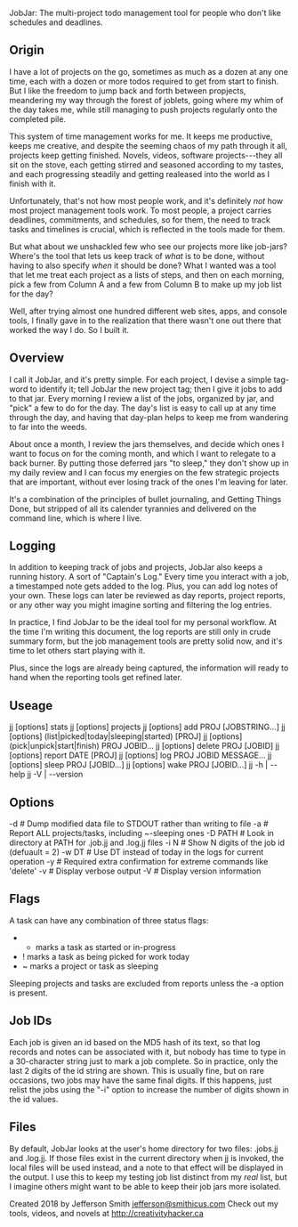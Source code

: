 JobJar: The multi-project todo management tool for people who don't like schedules and deadlines.

Origin
------
I have a lot of projects on the go, sometimes as much as a dozen at any one time, each with a dozen or more todos required to get from start to finish. But I like the freedom to jump back and forth between propjects, meandering my way through the forest of joblets, going where my whim of the day takes me, while still managing to push projects regularly onto the completed pile.

This system of time management works for me. It keeps me productive, keeps me creative, and despite the seeming chaos of my path through it all, projects keep getting finished. Novels, videos, software projects---they all sit on the stove, each getting stirred and seasoned according to my tastes, and each progressing steadily and getting realeased into the world as I finish with it.

Unfortunately, that's not how most people work, and it's definitely _not_ how most project management tools work. To most people, a project carries deadlines, commitments, and schedules, so for them, the need to track tasks and timelines is crucial, which is reflected in the tools made for them. 

But what about we unshackled few who see our projects more like job-jars? Where's the tool that lets us keep track of _what_ is to be done, without having to also specify _when_ it should be done? What I wanted was a tool that let me treat each project as a lists of steps, and then on each morning, pick a few from Column A and a few from Column B to make up my job list for the day?

Well, after trying almost one hundred different web sites, apps, and console tools, I finally gave in to the realization that there wasn't one out there that worked the way I do. So I built it.

Overview
--------
I call it JobJar, and it's pretty simple. For each project, I devise a simple tag-word to identify it; tell JobJar the new project tag; then I give it jobs to add to that jar. Every morning I review a list of the jobs, organized by jar, and "pick" a few to do for the day. The day's list is easy to call up at any time through the day, and having that day-plan helps to keep me from wandering to far into the weeds.

About once a month, I review the jars themselves, and decide which ones I want to focus on for the coming month, and which I want to relegate to a back burner. By putting those deferred jars "to sleep," they don't show up in my daily review and I can focus my energies on the few strategic projects that are important, without ever losing track of the ones I'm leaving for later.

It's a combination of the principles of bullet journaling, and Getting Things Done, but stripped of all its calender tyrannies and delivered on the command line, which is where I live.

Logging
-------
In addition to keeping track of jobs and projects, JobJar also keeps a running history. A sort of "Captain's Log." Every time you interact with a job, a timestamped note gets added to the log. Plus, you can add log notes of your own. These logs can later be reviewed as day reports, project reports, or any other way you might imagine sorting and filtering the log entries.

In practice, I find JobJar to be the ideal tool for my personal workflow. At the time I'm writing this document, the log reports are still only in crude summary form, but the job management tools are pretty solid now, and it's time to let others start playing with it. 

Plus, since the logs are already being captured, the information will ready to hand when the reporting tools get refined later.


Useage
------

   jj [options] stats
   jj [options] projects
   jj [options] add PROJ [JOBSTRING...]
   jj [options] (list|picked|today|sleeping|started) [PROJ]
   jj [options] (pick|unpick|start|finish) PROJ JOBID...
   jj [options] delete PROJ [JOBID]
   jj [options] report DATE [PROJ]
   jj [options] log PROJ JOBID MESSAGE...
   jj [options] sleep PROJ [JOBID...]
   jj [options] wake PROJ [JOBID...]
   jj -h | --help
   jj -V | --version

Options
-------
   -d      # Dump modified data file to STDOUT rather than writing to file
   -a      # Report ALL projects/tasks, including ~-sleeping ones
   -D PATH # Look in directory at PATH for .job.jj and .log.jj files
   -i N    # Show N digits of the job id (defuault = 2)
   -w DT   # Use DT instead of today in the logs for current operation
   -y      # Required extra confirmation for extreme commands like 'delete'
   -v      # Display verbose output
   -V      # Display version information

Flags
-----

A task can have any combination of three status flags: 

 - * marks a task as started or in-progress
 - ! marks a task as being picked for work today
 - ~ marks a project or task as sleeping

Sleeping projects and tasks are excluded from reports unless the -a option is present.

Job IDs
-------
Each job is given an id based on the MD5 hash of its text, so that log records and notes can be associated with it, but nobody has time to type in a 30-character string just to mark a job complete. So in practice, only the last 2 digits of the id string are shown. This is usually fine, but on rare occasions, two jobs may have the same final digits. If this happens, just relist the jobs using the "-i" option to increase the number of digits shown in the id values.

Files
-----
By default, JobJar looks at the user's home directory for two files: .jobs.jj and .log.jj. If those files exist in the current directory when jj is invoked, the local files will be used instead, and a note to that effect will be displayed in the output. I use this to keep my testing job list distinct from my _real_ list, but I imagine others might want to be able to keep their job jars more isolated.



Created 2018 by Jefferson Smith <jefferson@smithicus.com>
Check out my tools, videos, and novels at http://creativityhacker.ca
